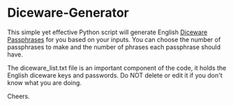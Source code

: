 # Diceware-Generator
This simple yet effective Python script will generate English <a href="https://en.wikipedia.org/wiki/Diceware" target="_blank">Diceware Passphrases</a> 
for you based on your inputs. You can choose the number of passphrases to make and the number of phrases each passphrase should have.

The diceware_list.txt file is an important component of the code, it holds the English diceware keys and passwords. Do NOT delete or edit it
if you don't know what you are doing.

Cheers.
